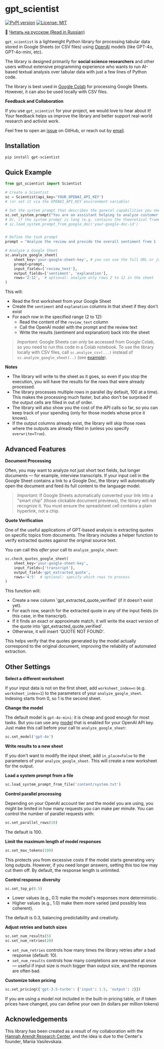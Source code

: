 # gpt_scientist

[![PyPI version](https://badge.fury.io/py/gpt-scientist.svg)](https://badge.fury.io/py/gpt-scientist)
[![License: MIT](https://img.shields.io/badge/License-MIT-yellow.svg)](https://opensource.org/licenses/MIT)

🔵 [Читать на русском (Read in Russian)](README_ru.md)

`gpt_scientist` is a lightweight Python library for processing tabular data stored in Google Sheets (or CSV files) using [OpenAI](https://openai.com/) models (like GPT-4o, GPT-4o-mini, etc).

The library is designed primarily for **social science researchers** and other users without extensive programming experience who wants to run AI-based textual analysis over tabular data with just a few lines of Python code.

The library is best used in [Google Colab](https://colab.research.google.com/) for processing Google Sheets.
However, it can also be used locally with CSV files.

**Feedback and Collaboration**

If you use `gpt_scientist` for your project, we would love to hear about it!
Your feedback helps us improve the library and better support real-world research and activist work.

Feel free to open an [issue](https://github.com/nadia-polikarpova/gpt-scientist/issues) on GitHub, or reach out by [email](mailto:npolikarpova@ucsd.edu).


## Installation

```bash
pip install gpt-scientist
```

## Quick Example

```python
from gpt_scientist import Scientist

# Create a Scientist
sc = Scientist(api_key='YOUR_OPENAI_API_KEY')
# (or set it via the OPENAI_API_KEY environment variable)

# Set the system prompt that describes the general capabilities you need:
sc.set_system_prompt("You are an assistant helping to analyze customer reviews.")
# Or, if the system prompt is long (e.g. contains the theoretical frame of your research study), you can load it from a google doc:
# sc.load_system_prompt_from_google_doc('your-google-doc-id')


# Define the task prompt
prompt = "Analyze the review and provide the overall sentiment from 1 (very negative) to 5 (very positive), together with a short explanation."

# Analyze a Google Sheet
sc.analyze_google_sheet(
    sheet_key='your-google-sheet-key', # you can use the full URL or just the part between /d/ and the next /
    prompt=prompt,
    input_fields=['review_text'],
    output_fields=['sentiment', 'explanation'],
    rows='2:12',  # optional: analyze only rows 2 to 12 in the sheet
)
```

This will:
- Read the first worksheet from your Google Sheet
- Create the `sentiment` and `explanation` columns in that sheet if they don't exist
- For each row in the specified range (2 to 12):
  - Read the content of the `review_text` column
  - Call the OpenAI model with the prompt and the review text
  - Write the results (sentiment and explanation) back into the sheet

> *Important:*
> Google Sheets can *only* be accessed from Google Colab, so you need to run this code in a Colab notebook.
> To use the library locally with CSV files, call `sc.analyze_csv(...)` instead of `sc.analyze_google_sheet(..)` (see [example](https://github.com/nadia-polikarpova/gpt-scientist/blob/main/examples/review_sentiment/example.py)).

**Notes**
- The library will write to the sheet as it goes, so even if you stop the execution, you will have the results for the rows that were already processed.
- The library processes multiple rows in parallel (by default, 100 at a time). This makes the processing much faster, but also don't be surprised if the output cells are filled in out of order.
- The library will also show you the cost of the API calls so far, so you can keep track of your spending (only for those models whose price it knows).
- If the output columns already exist, the library will skip those rows where the outputs are already filled in (unless you specify `overwrite=True`).

## Advanced Features

**Document Processing**

Often, you may want to analyze not just short text fields, but longer documents — for example, interview transcripts.
If your input cell in the Google Sheet contains a link to a Google Doc, the library will automatically open the document and feed its full content to the language model.

> *Important:*
> If Google Sheets automatically converted your link into a "smart chip" (those clickable document previews), the library will not recognize it.
> You must ensure the spreadsheet cell contains a plain hyperlink, not a chip.

**Quote Verification**

One of the useful applications of GPT-based analysis is extracting quotes on specific topics from documents.
The library includes a helper function to verify extracted quotes against the original source text.

You can call this *after* your call to `analyze_google_sheet`:

```python
sc.check_quotes_google_sheet(
    sheet_key='your-google-sheet-key',
    input_fields=['transcript'],
    output_field='gpt_extracted_quote',
    rows='4:5'  # optional: specify which rows to process
)
```

This function will:
- Create a new column 'gpt_extracted_quote_verified' (if it doesn't exist yet).
- For each row, search for the extracted quote in any of the input fields (in this case, in the transcript).
- If it finds an exact or approximate match, it will write the exact version of the quote into 'gpt_extracted_quote_verified'.
- Otherwise, it will insert 'QUOTE NOT FOUND'.

This helps verify that the quotes generated by the model actually correspond to the original document, improving the reliability of automated extraction.

## Other Settings

**Select a different worksheet**

If your input data is not on the first sheet, add `worksheet_index=n` (e.g. `worksheet_index=1`) to the parameters of your `analyze_google_sheet`.
Indexing starts from 0, so 1 is the second sheet.

**Change the model**

The default model is `gpt-4o-mini`: it is cheap and good enough for most tasks.
But you can use any [model](https://platform.openai.com/docs/models) that is enabled for your OpenAI API key.
Just make this call before your call to `analyze_google_sheet`:

```python
sc.set_model('gpt-4o')
```

**Write results to a new sheet**

If you don't want to modify the input sheet, add `in_place=False` to the parameters of your `analyze_google_sheet`. This will create a new worksheet for the output.

**Load a system prompt from a file**

```python
sc.load_system_prompt_from_file('content/system.txt')
```

**Control parallel processing**

Depending on your OpenAI account tier and the model you are using, you might be limited in how many requests you can make per minute.
You can control the number of parallel requests with:

```python
sc.set_parallel_rows(10)
```

The default is 100.

**Limit the maximum length of model responses**

```python
sc.set_max_tokens(100)
```

This protects you from excessive costs if the model starts generating very long outputs.
However, if you need longer answers, setting this too low may cut them off.
By default, the response length is unlimited.

**Control response diversity**

```python
sc.set_top_p(0.5)
```

- Lower values (e.g., 0.1) make the model's responses more deterministic.
- Higher values (e.g., 1.0) make them more varied (and possibly less coherent).

The default is 0.3, balancing predictability and creativity.

**Adjust retries and batch sizes**

```python
sc.set_num_results(5)
sc.set_num_retries(20)
```

- `set_num_retries` controls how many times the library retries after a bad response (default: 10).
- `set_num_results` controls how many completions are requested at once — useful if input size is much bigger than output size, and the reponses are often bad.

**Customize token pricing**

```python
sc.set_pricing({'gpt-3.5-turbo': {'input': 1.5, 'output': 2}})
```

If you are using a model not included in the built-in pricing table, or if token prices have changed, you can define your own (in dollars per million tokens)

## Acknowledgements

This library has been created as a result of my collaboration with the [Hannah Arendt Research Center](https://www.tharesearch.center/en), and the idea is due to the Center's founder, Mariia Vasilevskaia.

